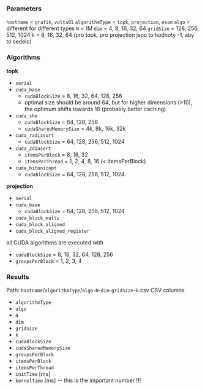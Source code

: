 ### Parameters
`hostname` = `grafik`, `volta01`
`algorithmType` = `topk`, `projection`, `esom`
`algo` = different for different types
`N` = 1M
`dim` = 4, 8, 16, 32, 64
`gridSize` = 128, 256, 512, 1024
`k` = 8, 16, 32, 64 (pro topk, pro projection jsou to hodnoty -1, aby to sedelo)

### Algorithms

**topk**

- `serial`
- `cuda_base`
	- `cudaBlockSize` = 8, 16, 32, 64, 128, 256
	- optimal size should be around 64, but for higher dimensions (>10), the optimum shifts towards 16 (probably better caching)
- `cuda_shm`
	- `cudaBlockSize` = 64, 128, 256
	- `cudaSharedMemorySize` = 4k, 8k, 16k, 32k
- `cuda_radixsort`
	- `cudaBlockSize` = 64, 128, 256, 512, 1024
- `cuda_2dinsert`
	- `itemsPerBlock` = 8, 16, 32
	- `itemsPerThread` = 1, 2, 4, 8, 16 (< itemsPerBlock)
- `cuda_bitonicopt`
	- `cudaBlockSize` = 64, 128, 256, 512, 1024

**projection**
- `serial`
- `cuda_base`
	- `cudaBlockSize` = 64, 128, 256, 512, 1024
- `cuda_block_multi`
- `cuda_block_aligned`
- `cuda_block_aligned_register`

all CUDA algorithms are executed with
- `cudaBlockSize` = 8, 16, 32, 64, 128, 256
- `groupsPerBlock` = 1, 2, 3, 4


### Results

Path: `hostname`/`algorithmType`/`algo`-`N`-`dim`-`gridSize`-`k`.csv
CSV columns
- `algorithmType`
- `algo`
- `N`
- `dim`
- `gridSize`
- `k`
- `cudaBlockSize`
- `cudaSharedMemorySize`
- `groupsPerBlock`
- `itemsPerBlock`
- `itemsPerThread`
- `initTime` [ms]
- `kernelTime` [ms] -- this is the important number !!!

